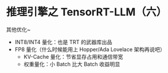 # 推理引擎之 TensorRT-LLM（六）
其他优化~

* INT8/INT4 量化：也是 TRT 的武器库出品
* FP8 量化（什么时候能用上 Hopper/Ada Lovelace 架构再说吧）
  * KV-Cache 量化：节省显存占用和通信带宽
  * 权重量化：小 Batch 比大 Batch 收益明显
